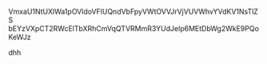 VmxaU1NtUXlWa1pOVldoVFlUQndVbFpyVWtOVVJrVjVUVWhvYVdKV1NsTlZS
bEYzVXpCT2RWcElTbXRhCmVqQTVRMmR3YUdJelp6MEtDbWg2WkE9PQoKeWJz

dhh